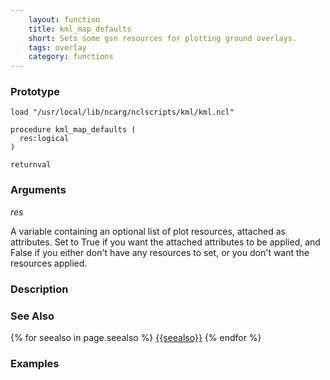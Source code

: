 ```yaml
---
    layout: function
    title: kml_map_defaults
    short: Sets some gsn resources for plotting ground overlays.
    tags: overlay
    category: functions
---
```


### Prototype

<pre><code>load "/usr/local/lib/ncarg/nclscripts/kml/kml.ncl"

procedure kml_map_defaults (
  res:logical
)

returnval
</code></pre>

### Arguments
*res*

A variable containing an optional list of plot resources, attached as attributes. Set to True if you want the attached attributes to be applied, and False if you either don't have any resources to set, or you don't want the resources applied.

### Description

### See Also

{% for seealso in page.seealso %}
[{{seealso}}]({{site.base_url}}functions/{{seealso}}.html)
{% endfor %}

### Examples


